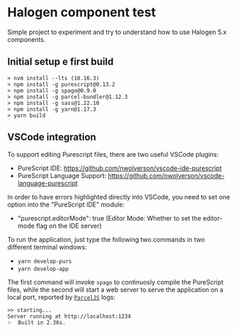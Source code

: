 # Halogen component test

Simple project to experiment and try to understand how to use Halogen 5.x components.

## Initial setup e first build

    > nvm install --lts (10.16.3)
    > npm install -g purescript@0.13.2
    > npm install -g spago@0.9.0
    > npm install -g parcel-bundler@1.12.3
    > npm install -g sass@1.22.10
    > npm install -g yarn@1.17.3
    > yarn build


## VSCode integration

To support editing Purescript files, there are two useful VSCode plugins:
- PureScript IDE: https://github.com/nwolverson/vscode-ide-purescript
- PureScript Language Support: https://github.com/nwolverson/vscode-language-purescript

In order to have errors highlighted directly into VSCode, you need to set one option into the "PureScript IDE" module:
- "purescript.editorMode": true (Editor Mode: Whether to set the editor-mode flag on the IDE server)

To run the application, just type the following two commands in two different terminal windows:
- `yarn develop-purs`
- `yarn develop-app`

The first command will invoke `spago` to continuosly compile the PureScript files, while the second will start a web server to serve the application on a local port, reported by [`ParcelJS`]() logs:

    >> starting...
    Server running at http://localhost:1234 
    ✨  Built in 2.36s.

